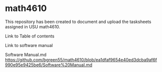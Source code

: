 # math4610

This repository has been created to document and upload the tasksheets assigned in USU math4610.

Link to Table of contents

Link to software manual

Software Manual.md
https://github.com/bgreen55/math4610/blob/ea1dfaf9654e40ed3dcba9af6f990e95e9425be6/Software%20Manual.md
